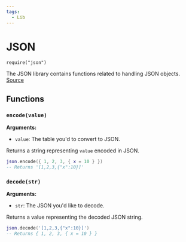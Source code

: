 ```yaml
---
tags:
  - Lib
---
```


# JSON

`require("json")`

The JSON library contains functions related to handling JSON objects.  
[Source](https://github.com/rxi/json.lua)

## Functions

### `encode(value)`

**Arguments:**

- `value`: The table you'd to convert to JSON.

Returns a string representing `value` encoded in JSON.

```lua title="example.lua"
json.encode({ 1, 2, 3, { x = 10 } })
-- Returns '[1,2,3,{"x":10}]'
```

### `decode(str)`

**Arguments:**

- `str`: The JSON you'd like to decode.

Returns a value representing the decoded JSON string.

```lua title="example.lua"
json.decode('[1,2,3,{"x":10}]')
-- Returns { 1, 2, 3, { x = 10 } }
```
